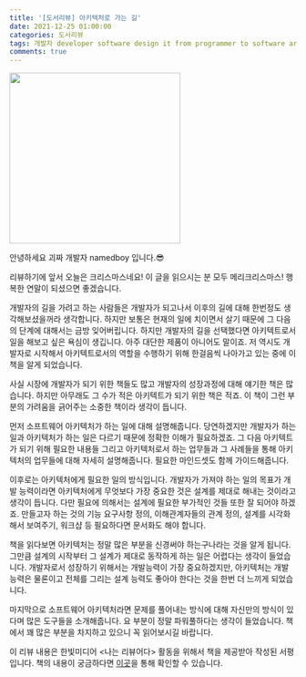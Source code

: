 ```yaml
---
title: '[도서리뷰] 아키텍처로 가는 길'
date: 2021-12-25 01:00:00
categories: 도서리뷰
tags: 개발자 developer software design it from programmer to software architect
comments: true
---
```


<img src='https://firebasestorage.googleapis.com/v0/b/github-blog-39e5f.appspot.com/o/IMG_8843.JPG?alt=media&token=e22af8a9-f8e1-4b47-af7d-6d3ad2945777' width='300px'/>

안녕하세요 괴짜 개발자 namedboy 입니다.😎

리뷰하기에 앞서 오늘은 크리스마스네요!
이 글을 읽으시는 분 모두 메리크리스마스! 행복한 연말이 되셨으면 좋겠습니다.

개발자의 길을 가려고 하는 사람들은 개발자가 되고나서 이후의 길에 대해 한번정도 생각해보셨을꺼라 생각합니다. 하지만 보통은 현재의 일에 치이면서 살기 때문에 그 다음의 단계에 대해서는 금방 잊어버립니다. 
하지만 개발자의 길을 선택했다면 아키텍트로서 일을 해보고 싶은 욕심이 생깁니다. 아주 대단한 제품이 아니어도 말이죠.
저 역시도 개발자로 시작해서 아키텍트로서의 역할을 수행하기 위해 한걸음씩 나아가고 있는 중에 이 책을 알게 되었습니다.

사실 시장에 개발자가 되기 위한 책들도 많고 개발자의 성장과정에 대해 얘기한 책은 많습니다. 하지만 아무래도 그 수가 적은 아키텍트가 되기 위한 책은 적죠.
이 책이 그런 부분의 가려움을 긁어주는 소중한 책이라 생각이 듭니다.

먼저 소프트웨어 아키텍처가 하는 일에 대해 설명해줍니다. 
당연하겠지만 개발자가 하는 일과 아키텍처가 하는 일은 다르기 때문에 정확한 이해가 필요하겠죠.
그 다음 아키텍트가 되기 위해 필요한 내용들 그리고 아키텍처로서 하는 업무들과 그 사례들을 통해 아키텍처의 업무들에 대해 자세히 설명해줍니다.
필요한 마인드셋도 함께 가이드해줍니다.

이후로는 아키텍처에게 필요한 일의 방식입니다. 개발자가 가져야 하는 일의 목표가 개발 능력이라면 아키텍처에게 무엇보다 가장 중요한 것은 설계를 제대로 해내는 것이라고 생각이 듭니다.
다만 필요에 의해서는 설계에 필요한 부가적인 것들 또한 잘 되어야 하겠죠.
만들고자 하는 것의 기능 요구사항 정의, 이해관계자들의 관계 정의, 설계를 시각화해서 보여주기, 워크샵 등 필요하다면 문서화도 해야 합니다.

책을 읽다보면 아키텍처는 정말 많은 부분을 신경써야 하는구나라는 것을 알게 됩니다. 그만큼 설계의 시작부터 그 설계가 제대로 동작하게 하는 일은 어렵다는 생각이 들었습니다.
개발자로서 성장하기 위해서는 개발능력이 가장 중요하겠지만, 아키텍처는 개발 능력은 물론이고 전체를 그리는 설계 능력도 좋아야 한다는 것을 한번 더 느끼게 되었습니다.

마지막으로 소프트웨어 아키텍처라면 문제를 풀어내는 방식에 대해 자신만의 방식이 있다며 많은 도구들을 소개해줍니다.
요 부분이 정말 파워풀하다는 생각이 들었습니다.
책에서 꽤 많은 부분을 차지하고 있으니 꼭 읽어보시길 바랍니다.

이 리뷰 내용은 한빛미디어 &lt;나는 리뷰어다&gt; 활동을 위해서 책을 제공받아 작성된 서평입니다.
책의 내용이 궁금하다면 [이곳](https://www.hanbit.co.kr/store/books/look.php?p_code=B1705050272)을 통해 확인할 수 있습니다.



